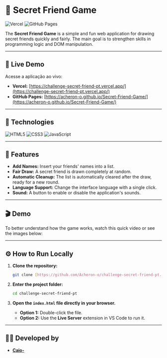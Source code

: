 # 🎁 Secret Friend Game

![Vercel](https://vercel.com/button)
![GitHub Pages](https://img.shields.io/badge/GitHub%20Pages-121013?style=for-the-badge&logo=github&logoColor=white)

The **Secret Friend Game** is a simple and fun web application for drawing secret friends quickly and fairly. The main goal is to strengthen skills in programming logic and DOM manipulation.

---
## 🚀 Live Demo

Acesse a aplicação ao vivo:

* **Vercel:** [https://challenge-secret-friend-pt.vercel.app/](https://challenge-secret-friend-pt.vercel.app/)
* **GitHub Pages:** [https://acheron-o.github.io/Secret-Friend-Game/](https://acheron-o.github.io/Secret-Friend-Game/)

---

## 🚀 Technologies

![HTML5](https://img.shields.io/badge/HTML5-E34F26?style=for-the-badge&logo=html5&logoColor=white)
![CSS3](https://img.shields.io/badge/CSS3-1572B6?style=for-the-badge&logo=css3&logoColor=white)
![JavaScript](https://img.shields.io/badge/JavaScript-F7DF1E?style=for-the-badge&logo=javascript&logoColor=black)

---

## 🌟 Features

- **Add Names:** Insert your friends' names into a list.
- **Fair Draw:** A secret friend is drawn completely at random.
- **Automatic Cleanup:** The list is automatically cleared after the draw, ready for a new round.
- **Language Support:** Change the interface language with a single click.
- **Sound:** A button to enable or disable the application's sounds.

---

## 🎬 Demo

To better understand how the game works, watch this quick video or see the images below:



---

## ⚙️ How to Run Locally

1.  **Clone the repository:**
    ```bash
    git clone [https://github.com/Acheron-o/challenge-secret-friend-pt.git](https://github.com/Acheron-o/challenge-secret-friend-pt.git)
    ```
2.  **Enter the project folder:**
    ```bash
    cd challenge-secret-friend-pt
    ```
3.  **Open the `index.html` file directly in your browser.**
    
    * **Option 1:** Double-click the file.
    * **Option 2:** Use the **Live Server** extension in VS Code to run it.

---

## 👨‍💻 Developed by

* **[Caio-](https://github.com/Acheron-o)**
 
